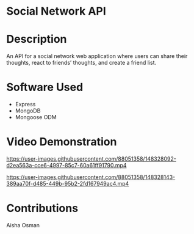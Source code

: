 # Social Network API

# Description

An API for a social network web application where users can share their thoughts, react to friends’ thoughts, and create a friend list.

# Software Used

- Express
- MongoDB
- Mongoose ODM

# Video Demonstration


https://user-images.githubusercontent.com/88051358/148328092-d2ea563a-cce6-4997-85c7-60a61ff91790.mp4


https://user-images.githubusercontent.com/88051358/148328143-389aa70f-d485-449b-95b2-2fd167949ac4.mp4




# Contributions

Aisha Osman
